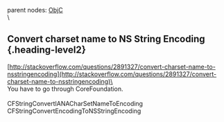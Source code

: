 parent nodes: [ObjC](ObjC.html)\
\

Convert charset name to NS String Encoding {.heading-level2}
------------------------------------------

[http://stackoverflow.com/questions/2891327/convert-charset-name-to-nsstringencoding](http://stackoverflow.com/questions/2891327/convert-charset-name-to-nsstringencoding)\
 \
 You have to go through CoreFoundation.\
 \
 CFStringConvertIANACharSetNameToEncoding\
 CFStringConvertEncodingToNSStringEncoding
